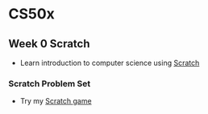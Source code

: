 # CS50x

## Week 0 Scratch
- Learn introduction to computer science using <a href="https://scratch.mit.edu/"> Scratch </a>

### Scratch Problem Set
- Try my <a href="https://scratch.mit.edu/projects/477970133/">Scratch game</a>
